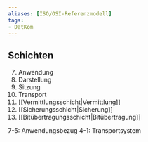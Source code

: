 ```yaml
---
aliases: [ISO/OSI-Referenzmodell]
tags:
- DatKom
---
```

## Schichten
7. Anwendung
6. Darstellung
5. Sitzung
4. Transport
3. [[Vermittlungsschicht|Vermittlung]]
2. [[Sicherungsschicht|Sicherung]]
1. [[Bitübertragungsschicht|Bitübertragung]]

7-5: Anwendungsbezug
4-1: Transportsystem